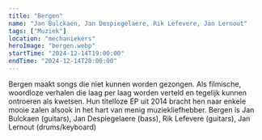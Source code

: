 ```yaml
---
title: "Bergen"
name: "Jan Bulckaen, Jan Despiegelaere, Rik Lefevere, Jan Lernout"
tags: ["Muziek"]
location: "mechaniekers"
heroImage: "bergen.webp"
startTime: "2024-12-14T19:00:00"
endTime: "2024-12-14T20:00:00"
---
```


Bergen maakt songs die niet kunnen worden gezongen. Als filmische, woordloze verhalen die laag per laag worden verteld en tegelijk kunnen ontroeren als kwetsen. Hun titelloze EP uit 2014 bracht hen naar enkele mooie zalen alsook in het hart van menig muziekliefhebber. Bergen is Jan Bulckaen (guitars), Jan Despiegelaere (bass), Rik Lefevere (guitars), Jan Lernout (drums/keyboard)
